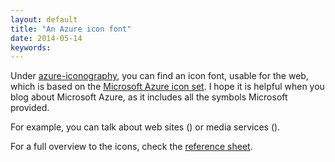 ```yaml
---
layout: default
title: "An Azure icon font"
date: 2014-05-14
keywords: 
---
```


Under [azure-iconography](https://github.com/chgeuer/azure-iconography), you can find an icon font, usable for the web, which is based on the [Microsoft Azure icon set](http://www.microsoft.com/en-us/download/details.aspx?id=41937). I hope it is helpful when you blog about Microsoft Azure, as it includes all the symbols Microsoft provided. 

For example, you can talk about web sites (<i class="icon wa-web-sites"></i>) or media services (<i class="icon wa-media-services"></i>).

For a full overview to the icons, check the [reference sheet](/pages/azure-iconography-reference.html). 
